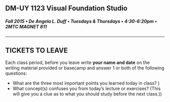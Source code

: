 ## DM-UY 1123 Visual Foundation Studio
##### Fall 2015 • De Angela L. Duff • Tuesdays & Thursdays • 4:30-6:20pm • 2MTC MAGNET 811 
---


## TICKETS TO LEAVE

Each class period, before you leave write **your name and date** on the writing material provided or basecamp and answer 1 or both of the following questions:
* What are the three most important points you learned today in class? )
* What concept(s) confuses you from today’s lecture or exercises? (This will give you a clue as to what you should study before the next class.))


